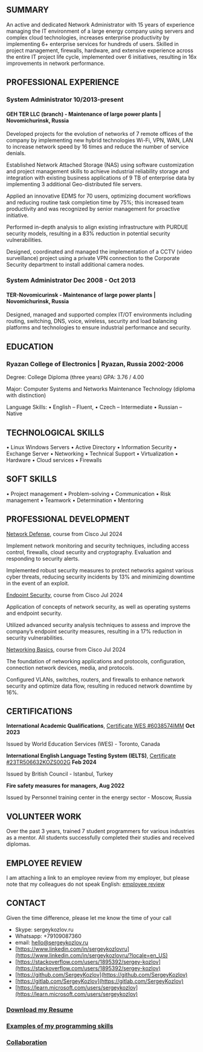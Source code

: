 ## SUMMARY

An active and dedicated Network Administrator with 15 years of experience managing the IT environment of a large energy company using servers and complex cloud technologies, increases enterprise productivity by implementing 6+ enterprise services for hundreds of users. Skilled in project management, firewalls, hardware, and extensive experience across the entire IT project life cycle, implemented over 6 initiatives, resulting in 16x improvements in network performance. 

## PROFESSIONAL EXPERIENCE
### System Administrator								10/2013-present

#### GEH TER LLC (branch) - Maintenance of large power plants  |  Novomichurinsk, Russia 

Developed projects for the evolution of networks of 7 remote offices of the company by implementing new hybrid technologies Wi-Fi, VPN, WAN, LAN to increase network speed by 16 times and reduce the number of service denials.

Established Network Attached Storage (NAS) using software customization and project management skills to achieve industrial reliability storage and integration with existing business applications of 9 TB of enterprise data by implementing 3 additional Geo-distributed file servers.

Applied an innovative EDMS for 70 users, optimizing document workflows and reducing routine task completion time by 75%; this increased team productivity and was recognized by senior management for proactive initiative.

Performed in-depth analysis to align existing infrastructure with PURDUE security models, resulting in a 83% reduction in potential security vulnerabilities.

Designed, coordinated and managed the implementation of a CCTV (video surveillance) project using a private VPN connection to the Corporate Security department to install additional camera nodes.

### System Administrator								Dec 2008 - Oct 2013

#### TER-Novomicurinsk - Maintenance of large power plants  |  Novomichurinsk, Russia 

Designed, managed and supported complex IT/OT environments including routing, switching, DNS, voice, wireless, security and load balancing platforms and technologies to ensure industrial performance and security.

## EDUCATION

### Ryazan College of Electronics  |  Ryazan, Russia  				2002-2006
Degree: College Diploma (three years) GPA: 3.76 / 4.00 

Major: Computer Systems and Networks Maintenance Technology (diploma with distinction)

Language Skills:   • English – Fluent,   • Czech – Intermediate   • Russian – Native

## TECHNOLOGICAL SKILLS

• Linux Windows Servers  • Active Directory  • Information Security  • Exchange Server  • Networking  • Technical Support • Virtualization  • Hardware  • Cloud services  • Firewalls 

## SOFT SKILLS
• Project management  • Problem-solving  • Communication  • Risk management  • Teamwork  • Determination  •  Mentoring

## PROFESSIONAL DEVELOPMENT

[Network Defense](https://www.credly.com/badges/27f48644-532b-4bfc-98aa-2b4140fe7bed), course from Cisco     Jul 2024

Implement network monitoring and security techniques, including access control, firewalls, cloud security and cryptography. Evaluation and responding to security alerts.

Implemented robust security measures to protect networks against various cyber threats, reducing security incidents by 13% and minimizing downtime in the event of an exploit.

[Endpoint Security](https://www.credly.com/badges/7177ed6a-04f3-4289-84e1-751e9706ebe5), course from Cisco     Jul 2024

Application of concepts of network security, as well as operating systems and endpoint security.

Utilized advanced security analysis techniques to assess and improve the company’s endpoint security measures, resulting in a 17% reduction in security vulnerabilities.

[Networking Basics](https://www.credly.com/badges/aae671f4-7c42-4a0d-8ed1-c971a470b7f5), course from Cisco     Jul 2024

The foundation of networking applications and protocols, configuration, connection network devices, media, and protocols.

Configured VLANs, switches, routers, and firewalls to enhance network security and optimize data flow, resulting in reduced network downtime by 16%.

## CERTIFICATIONS

**International Academic Qualifications**, [Certificate WES #6038574IMM](https://badges.wes.org/Evidence?i=f47b9932-dcd6-4993-aa3d-d5ca1e8d8d2f&type=ca) 		 	      **Oct 2023**

Issued by World Education Services (WES)  -  Toronto, Canada

**International English Language Testing System (IELTS)**,  [Certificate #23TR506632KOZS002G](https://sergeykozlov.ru/TR00223506632-10-02-2024-ETRF.pdf) 					          **Feb 2024**

Issued by British Council  -  Istanbul, Turkey

**Fire safety measures for managers,     Aug 2022**

Issued by Personnel training center in the energy sector  -  Moscow, Russia

## VOLUNTEER WORK
Over the past 3 years, trained 7 student programmers for various industries as a mentor. All students successfully completed their studies and received diplomas.

## EMPLOYEE REVIEW
I am attaching a link to an employee review from my employer, but please note that my colleagues do not speak English:
[employee review](https://sergeykozlov.ru/sergei_kozlov_employee_review.pdf)

## CONTACT

Given the time difference, please let me know the time of your call
- Skype: sergeykozlov.ru 
- Whatsapp: +79109087360 
- email: hello@sergeykozlov.ru
- [https://www.linkedin.com/in/sergeykozlovru](https://www.linkedin.com/in/sergeykozlovru/?locale=en_US)
- [https://stackoverflow.com/users/1895392/sergey-kozlov](https://stackoverflow.com/users/1895392/sergey-kozlov)
- [https://github.com/SergeyKozlov](https://github.com/SergeyKozlov)
- [https://gitlab.com/SergeyKozlov](https://gitlab.com/SergeyKozlov)
- [https://learn.microsoft.com/users/sergeykozlov](https://learn.microsoft.com/users/sergeykozlov)

### [Download my Resume](https://sergeykozlov.ru/sergei_kozlov_resume.pdf)
### [Examples of my programming skills](/examples/)
### [Collaboration](/collaboration/)
